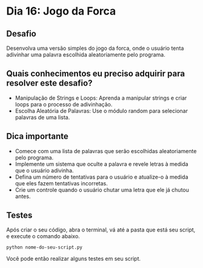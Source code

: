 # Dia 16: Jogo da Forca

## Desafio
Desenvolva uma versão simples do jogo da forca, onde o usuário tenta adivinhar uma palavra escolhida aleatoriamente pelo programa.

## Quais conhecimentos eu preciso adquirir para resolver este desafio?
- Manipulação de Strings e Loops: Aprenda a manipular strings e criar loops para o processo de adivinhação.
- Escolha Aleatória de Palavras: Use o módulo random para selecionar palavras de uma lista.

## Dica importante
- Comece com uma lista de palavras que serão escolhidas aleatoriamente pelo programa.
- Implemente um sistema que oculte a palavra e revele letras à medida que o usuário adivinha.
- Defina um número de tentativas para o usuário e atualize-o à medida que eles fazem tentativas incorretas.
- Crie um controle quando o usuário chutar uma letra que ele já chutou antes.

## Testes
Após criar o seu código, abra o terminal, vá até a pasta que está seu script, e execute o comando abaixo.

```
python nome-do-seu-script.py
```

Você pode então realizar alguns testes em seu script.